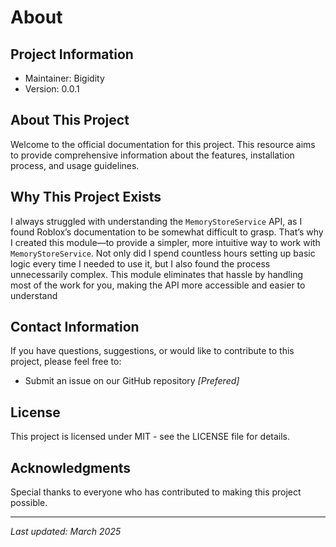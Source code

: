 # About

## Project Information

- Maintainer: Bigidity
- Version: 0.0.1

## About This Project

Welcome to the official documentation for this project. This resource aims to provide comprehensive information about the features, installation process, and usage guidelines.

## Why This Project Exists

I always struggled with understanding the `MemoryStoreService` API, as I found Roblox’s documentation to be somewhat difficult to grasp. That’s why I created this module—to provide a simpler, more intuitive way to work with `MemoryStoreService`. Not only did I spend countless hours setting up basic logic every time I needed to use it, but I also found the process unnecessarily complex. This module eliminates that hassle by handling most of the work for you, making the API more accessible and easier to understand

## Contact Information

If you have questions, suggestions, or would like to contribute to this project, please feel free to:

- Submit an issue on our GitHub repository *[Prefered]*

## License

This project is licensed under MIT - see the LICENSE file for details.

## Acknowledgments

Special thanks to everyone who has contributed to making this project possible.

---

*Last updated: March 2025*